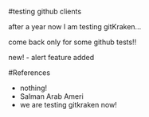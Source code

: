 #testing github clients

after a year now I am testing gitKraken...

come back only for some github tests!!

new!
	- alert feature added

#References
- nothing!
- Salman Arab Ameri
- we are testing gitkraken now!